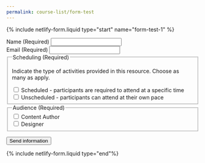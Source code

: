 ```yaml
---
permalink: course-list/form-test
---
```


{% include netlify-form.liquid type="start" name="form-test-1" %}

<div class="field">
     <label for="submitter-name" class="label-input">Name (Required)</label>
     <input type="text" id="submitter-name" required="" />
   </div>
   <div class="field">
     <label for="submitter-email" class="label-input">Email (Required)</label>
     <input type="email" id="submitter-email" required="" />
</div>

<fieldset class="field" id="course-learning">
    <legend class="label">Scheduling (Required)</legend>
    <p class="expl">Indicate the type of activities provided in this resource. Choose as many as apply.</p>
    <div class="radio-field">
        <input type="checkbox" id="course-learning-scheduled" name="course-learning-scheduled" group="learning" required>
        <label for="course-learning-scheduled">Scheduled - participants are required to attend at a specific time</label>
    </div>
    <div class="radio-field">
        <input type="checkbox" id="course-learning-not-scheduled" name="course-learning-not-scheduled" group="learning">
        <label for="course-learning-not-scheduled">Unscheduled - participants can attend at their own pace</label>
    </div>
</fieldset>

<fieldset class="field" id="course-audience">
    <legend class="label">Audience (Required)</legend>
    <div class="radio-field">
      <input type="checkbox" id="course-audience-content-author" name="course-audience-content-author" group="audience" required>
      <label for="course-audience-content-author">Content Author</label>
    </div>
    <div class="radio-field">
      <input type="checkbox" name="course-audience-designer" id="course-audience-designer" group="audience" >
      <label for="course-audience-designer">Designer</label>
    </div>
  </fieldset>

  <button type="submit">Send information</button>

{% include netlify-form.liquid type="end"%}
